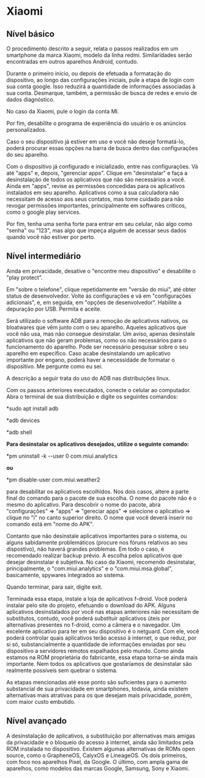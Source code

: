 # Xiaomi

## Nível básico

O procedimento descrito a seguir, relata o passos realizados em um smartphone da marca Xiaomi, modelo da linha redmi. Similaridades serão encontradas em outros aparelhos Android, contudo.

Durante o primeiro início, ou depois de efetuada a formatação do dispositivo, ao longo das configurações iniciais, pule a etapa de login com sua conta google. Isso reduzirá a quantidade de informações associadas à sua conta. Desmarque, também, a permissão de busca de redes e envio de dados diagnóstico.

No caso da Xiaomi, pule o login da conta MI.

Por fim, desabilite o programa de experiência do usuário e os anúncios personalizados.

Caso o seu dispositivo já estiver em uso e você não deseje formatá-lo, poderá procurar essas opções na barra de busca dentro das configurações do seu aparelho.

Com o dispositivo já configurado e inicializado, entre nas configurações. Vá até "apps" e, depois, "gerenciar apps". Clique em "desinstalar" e faça a desinstalação de todos os aplicativos que não são necessários a você. Ainda em "apps", revise as permissões concedidas para os aplicativos instalados em seu aparelho. Aplicativos como a sua calculadora não necessitam de acesso aos seus contatos, mas tome cuidado para não revogar permissões importantes, principalmente em softwares críticos, como o google play services.

Por fim, tenha uma senha forte para entrar em seu celular, não algo como "senha" ou "123", mas algo que impeça alguém de acessar seus dados quando você não estiver por perto.

## Nível intermediário

Ainda em privacidade, desative o "encontre meu dispositivo" e desabilite o "play protect".

Em "sobre o telefone", clique repetidamente em "versão do miui", até obter status de desenvolvedor. Volte às configurações e vá em "configurações adicionais", e, em seguida, em "opções de desenvolvedor". Habilite a depuração por USB. Permita e aceite.

Será utilizado o software ADB para a remoção de aplicativos nativos, os bloatwares que vêm junto com o seu aparelho. Aqueles aplicativos que você não usa, mas não consegue desinstalar. Um aviso, apenas desinstale aplicativos que não geram problemas, como os não necessários para o funcionamento do aparelho. Pode ser necessário pesquisar sobre o seu aparelho em específico. Caso acabe desinstalando um aplicativo importante por engano, poderá haver a necessidade de formatar o dispositivo. Me pergunte como eu sei.

A descrição a seguir trata do uso do ADB nas distribuições linux.

Com os passos anteriores executados, conecte o celular ao computador. Abra o terminal de sua distribuição e digite os seguintes comandos:

\*sudo apt install adb

\*adb devices

\*adb shell

**Para desinstalar os aplicativos desejados, utilize o seguinte comando:**

\*pm uninstall -k --user 0 com.miui.analytics

**ou**

\*pm disable-user com.miui.weather2

para desabilitar os aplicativos escolhidos. Nos dois casos, altere a parte final do comando para o pacote de sua escolha. O nome do pacote não é o mesmo do aplicativo. Para descobrir o nome do pacote, abra "configurações" =&gt; "apps" =&gt; "gereciar apps" =&gt; selecione o aplicativo =&gt; clique no "i" no canto superior direito. O nome que você deverá inserir no comando está em "nome do APK".

Contanto que não desinstale aplicativos importantes para o sistema, ou alguns sabidamente problemáticos \(procure nos fóruns relativos ao seu dispostivo\), não haverá grandes problemas. Em todo o caso, é recomendado realizar backup prévio. A escolha pelos aplicativos que desejar desinstalar é subjetiva. No caso da Xiaomi, recomendo desinstalar, principalmente, o "com.miui.analytics" e o "com.miui.msa.global", basicamente, spywares integrados ao sistema.

Quando terminar, para sair, digite exit.

Terminada essa etapa, instale a loja de aplicativos f-droid. Você poderá instalar pelo site do projeto, efetuando o download do APK. Alguns aplicativos desinstalados por você nas etapas anteriores não necessitam de substitutos, contudo, você poderá substituir aplicativos úteis por alternativas presentes no f-droid, como a câmera e o navegador. Um excelente aplicativo para ter em seu dispositivo é o netguard. Com ele, você poderá controlar quais aplicativos terão acesso à internet, o que reduz, por si só, substancialmente a quantidade de informações enviadas por seu dispositivo a servidores remotos espalhados pelo mundo. Como ainda estamos na ROM proprietária do fabricante, essa etapa torna-se ainda mais importante. Nem todos os aplicativos que gostaríamos de desinstalar são realmente possíveis sem quebrar o sistema.

As etapas mencionadas até esse ponto são suficientes para o aumento substancial de sua privacidade em smartphones, todavia, ainda existem alternativas mais atrativas para os que desejam mais privacidade, porém, com maior custo embutido.

## Nível avançado

A desinstalação de aplicativos, a substituição por alternativas mais amigas da privacidade e o bloqueio do acesso à internet, ainda são limitados pela ROM instalada no dispositivo. Existem algumas alternativas de ROMs open source, como o GrapheneOS, CalyxOS e LineageOS. Os dois primeiros, com foco nos aparelhos Pixel, da Google. O último, com ampla gama de aparelhos, como modelos das marcas Google, Samsung, Sony e Xiaomi.

